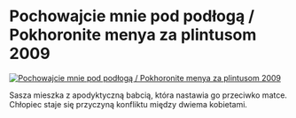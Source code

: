 Pochowajcie mnie pod podłogą / Pokhoronite menya za plintusom 2009 
=============
[![Pochowajcie mnie pod podłogą / Pokhoronite menya za plintusom 2009 ](http://vidos.pl/images/player.gif)](http://vidos.pl/pochowajcie-mnie-pod-podloga-pokhoronite-menya-za-plintusom-2009)

 Sasza mieszka z apodyktyczną babcią, która nastawia go przeciwko matce. Chłopiec staje się przyczyną konfliktu między dwiema kobietami.
